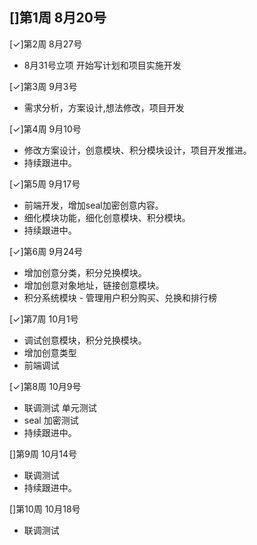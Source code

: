 []第1周 8月20号
-
[✓]第2周 8月27号
- 8月31号立项 开始写计划和项目实施开发

[✓]第3周 9月3号
- 需求分析，方案设计,想法修改，项目开发

[✓]第4周 9月10号
- 修改方案设计，创意模块、积分模块设计，项目开发推进。
- 持续跟进中。

[✓]第5周 9月17号
- 前端开发，增加seal加密创意内容。
- 细化模块功能，细化创意模块、积分模块。
- 持续跟进中。

[✓]第6周 9月24号
- 增加创意分类，积分兑换模块。
- 增加创意对象地址，链接创意模块。
- 积分系统模块 - 管理用户积分购买、兑换和排行榜

[✓]第7周 10月1号
- 调试创意模块，积分兑换模块。
- 增加创意类型
- 前端调试

[✓]第8周 10月9号
- 联调测试 单元测试
- seal 加密测试
- 持续跟进中。

[]第9周 10月14号
- 联调测试
- 持续跟进中。

[]第10周 10月18号
- 联调测试
